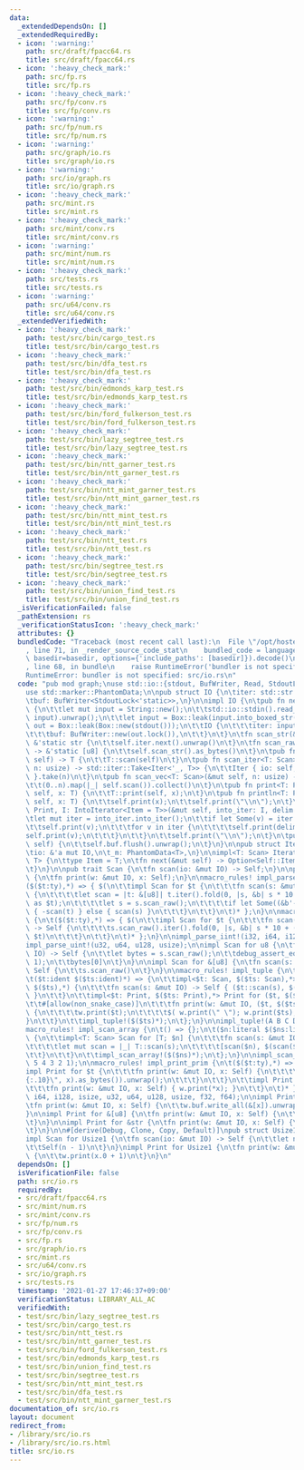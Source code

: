```yaml
---
data:
  _extendedDependsOn: []
  _extendedRequiredBy:
  - icon: ':warning:'
    path: src/draft/fpacc64.rs
    title: src/draft/fpacc64.rs
  - icon: ':heavy_check_mark:'
    path: src/fp.rs
    title: src/fp.rs
  - icon: ':heavy_check_mark:'
    path: src/fp/conv.rs
    title: src/fp/conv.rs
  - icon: ':warning:'
    path: src/fp/num.rs
    title: src/fp/num.rs
  - icon: ':warning:'
    path: src/graph/io.rs
    title: src/graph/io.rs
  - icon: ':warning:'
    path: src/io/graph.rs
    title: src/io/graph.rs
  - icon: ':heavy_check_mark:'
    path: src/mint.rs
    title: src/mint.rs
  - icon: ':heavy_check_mark:'
    path: src/mint/conv.rs
    title: src/mint/conv.rs
  - icon: ':warning:'
    path: src/mint/num.rs
    title: src/mint/num.rs
  - icon: ':heavy_check_mark:'
    path: src/tests.rs
    title: src/tests.rs
  - icon: ':warning:'
    path: src/u64/conv.rs
    title: src/u64/conv.rs
  _extendedVerifiedWith:
  - icon: ':heavy_check_mark:'
    path: test/src/bin/cargo_test.rs
    title: test/src/bin/cargo_test.rs
  - icon: ':heavy_check_mark:'
    path: test/src/bin/dfa_test.rs
    title: test/src/bin/dfa_test.rs
  - icon: ':heavy_check_mark:'
    path: test/src/bin/edmonds_karp_test.rs
    title: test/src/bin/edmonds_karp_test.rs
  - icon: ':heavy_check_mark:'
    path: test/src/bin/ford_fulkerson_test.rs
    title: test/src/bin/ford_fulkerson_test.rs
  - icon: ':heavy_check_mark:'
    path: test/src/bin/lazy_segtree_test.rs
    title: test/src/bin/lazy_segtree_test.rs
  - icon: ':heavy_check_mark:'
    path: test/src/bin/ntt_garner_test.rs
    title: test/src/bin/ntt_garner_test.rs
  - icon: ':heavy_check_mark:'
    path: test/src/bin/ntt_mint_garner_test.rs
    title: test/src/bin/ntt_mint_garner_test.rs
  - icon: ':heavy_check_mark:'
    path: test/src/bin/ntt_mint_test.rs
    title: test/src/bin/ntt_mint_test.rs
  - icon: ':heavy_check_mark:'
    path: test/src/bin/ntt_test.rs
    title: test/src/bin/ntt_test.rs
  - icon: ':heavy_check_mark:'
    path: test/src/bin/segtree_test.rs
    title: test/src/bin/segtree_test.rs
  - icon: ':heavy_check_mark:'
    path: test/src/bin/union_find_test.rs
    title: test/src/bin/union_find_test.rs
  _isVerificationFailed: false
  _pathExtension: rs
  _verificationStatusIcon: ':heavy_check_mark:'
  attributes: {}
  bundledCode: "Traceback (most recent call last):\n  File \"/opt/hostedtoolcache/Python/3.9.1/x64/lib/python3.9/site-packages/onlinejudge_verify/documentation/build.py\"\
    , line 71, in _render_source_code_stat\n    bundled_code = language.bundle(stat.path,\
    \ basedir=basedir, options={'include_paths': [basedir]}).decode()\n  File \"/opt/hostedtoolcache/Python/3.9.1/x64/lib/python3.9/site-packages/onlinejudge_verify/languages/user_defined.py\"\
    , line 68, in bundle\n    raise RuntimeError('bundler is not specified: {}'.format(path.as_posix()))\n\
    RuntimeError: bundler is not specified: src/io.rs\n"
  code: "pub mod graph;\nuse std::io::{stdout, BufWriter, Read, StdoutLock, Write};\n\
    use std::marker::PhantomData;\n\npub struct IO {\n\titer: std::str::SplitAsciiWhitespace<'static>,\n\
    \tbuf: BufWriter<StdoutLock<'static>>,\n}\n\nimpl IO {\n\tpub fn new() -> Self\
    \ {\n\t\tlet mut input = String::new();\n\t\tstd::io::stdin().read_to_string(&mut\
    \ input).unwrap();\n\t\tlet input = Box::leak(input.into_boxed_str());\n\t\tlet\
    \ out = Box::leak(Box::new(stdout()));\n\t\tIO {\n\t\t\titer: input.split_ascii_whitespace(),\n\
    \t\t\tbuf: BufWriter::new(out.lock()),\n\t\t}\n\t}\n\tfn scan_str(&mut self) ->\
    \ &'static str {\n\t\tself.iter.next().unwrap()\n\t}\n\tfn scan_raw(&mut self)\
    \ -> &'static [u8] {\n\t\tself.scan_str().as_bytes()\n\t}\n\tpub fn scan<T: Scan>(&mut\
    \ self) -> T {\n\t\tT::scan(self)\n\t}\n\tpub fn scan_iter<T: Scan>(&mut self,\
    \ n: usize) -> std::iter::Take<Iter<'_, T>> {\n\t\tIter { io: self, _m: PhantomData\
    \ }.take(n)\n\t}\n\tpub fn scan_vec<T: Scan>(&mut self, n: usize) -> Vec<T> {\n\
    \t\t(0..n).map(|_| self.scan()).collect()\n\t}\n\tpub fn print<T: Print>(&mut\
    \ self, x: T) {\n\t\tT::print(self, x);\n\t}\n\tpub fn println<T: Print>(&mut\
    \ self, x: T) {\n\t\tself.print(x);\n\t\tself.print(\"\\n\");\n\t}\n\tpub fn iterln<T:\
    \ Print, I: IntoIterator<Item = T>>(&mut self, into_iter: I, delim: &str) {\n\t\
    \tlet mut iter = into_iter.into_iter();\n\t\tif let Some(v) = iter.next() {\n\t\
    \t\tself.print(v);\n\t\t\tfor v in iter {\n\t\t\t\tself.print(delim);\n\t\t\t\t\
    self.print(v);\n\t\t\t}\n\t\t}\n\t\tself.print(\"\\n\");\n\t}\n\tpub fn flush(&mut\
    \ self) {\n\t\tself.buf.flush().unwrap();\n\t}\n}\n\npub struct Iter<'a, T> {\n\
    \tio: &'a mut IO,\n\t_m: PhantomData<T>,\n}\n\nimpl<T: Scan> Iterator for Iter<'_,\
    \ T> {\n\ttype Item = T;\n\tfn next(&mut self) -> Option<Self::Item> {\n\t\tSome(self.io.scan())\n\
    \t}\n}\n\npub trait Scan {\n\tfn scan(io: &mut IO) -> Self;\n}\n\npub trait Print\
    \ {\n\tfn print(w: &mut IO, x: Self);\n}\n\nmacro_rules! impl_parse_iint {\n\t\
    ($($t:ty),*) => { $(\n\t\timpl Scan for $t {\n\t\t\tfn scan(s: &mut IO) -> Self\
    \ {\n\t\t\t\tlet scan = |t: &[u8]| t.iter().fold(0, |s, &b| s * 10 + (b & 0x0F)\
    \ as $t);\n\t\t\t\tlet s = s.scan_raw();\n\t\t\t\tif let Some((&b'-', t)) = s.split_first()\
    \ { -scan(t) } else { scan(s) }\n\t\t\t}\n\t\t}\n\t)* };\n}\n\nmacro_rules! impl_parse_uint\
    \ {\n\t($($t:ty),*) => { $(\n\t\timpl Scan for $t {\n\t\t\tfn scan(s: &mut IO)\
    \ -> Self {\n\t\t\t\ts.scan_raw().iter().fold(0, |s, &b| s * 10 + (b & 0x0F) as\
    \ $t)\n\t\t\t}\n\t\t}\n\t)* };\n}\n\nimpl_parse_iint!(i32, i64, i128, isize);\n\
    impl_parse_uint!(u32, u64, u128, usize);\n\nimpl Scan for u8 {\n\tfn scan(s: &mut\
    \ IO) -> Self {\n\t\tlet bytes = s.scan_raw();\n\t\tdebug_assert_eq!(bytes.len(),\
    \ 1);\n\t\tbytes[0]\n\t}\n}\n\nimpl Scan for &[u8] {\n\tfn scan(s: &mut IO) ->\
    \ Self {\n\t\ts.scan_raw()\n\t}\n}\n\nmacro_rules! impl_tuple {\n\t() => {};\n\
    \t($t:ident $($ts:ident)*) => {\n\t\timpl<$t: Scan, $($ts: Scan),*> Scan for ($t,\
    \ $($ts),*) {\n\t\t\tfn scan(s: &mut IO) -> Self { ($t::scan(s), $($ts::scan(s)),*)\
    \ }\n\t\t}\n\t\timpl<$t: Print, $($ts: Print),*> Print for ($t, $($ts),*) {\n\t\
    \t\t#[allow(non_snake_case)]\n\t\t\tfn print(w: &mut IO, ($t, $($ts),*): Self)\
    \ {\n\t\t\t\tw.print($t);\n\t\t\t\t$( w.print(\" \"); w.print($ts); )*\n\t\t\t\
    }\n\t\t}\n\t\timpl_tuple!($($ts)*);\n\t};\n}\n\nimpl_tuple!(A B C D E F G);\n\n\
    macro_rules! impl_scan_array {\n\t() => {};\n\t($n:literal $($ns:literal)*) =>\
    \ {\n\t\timpl<T: Scan> Scan for [T; $n] {\n\t\t\tfn scan(s: &mut IO) -> Self {\n\
    \t\t\t\tlet mut scan = |_| T::scan(s);\n\t\t\t\t[scan($n), $(scan($ns)),*]\n\t\
    \t\t}\n\t\t}\n\t\timpl_scan_array!($($ns)*);\n\t};\n}\n\nimpl_scan_array!(7 6\
    \ 5 4 3 2 1);\n\nmacro_rules! impl_print_prim {\n\t($($t:ty),*) => { $(\n\t\t\
    impl Print for $t {\n\t\t\tfn print(w: &mut IO, x: Self) {\n\t\t\t\tw.buf.write_all(format!(\"\
    {:.10}\", x).as_bytes()).unwrap();\n\t\t\t}\n\t\t}\n\t\timpl Print for &$t {\n\
    \t\t\tfn print(w: &mut IO, x: Self) { w.print(*x); }\n\t\t}\n\t)* };\n}\n\nimpl_print_prim!(i32,\
    \ i64, i128, isize, u32, u64, u128, usize, f32, f64);\n\nimpl Print for u8 {\n\
    \tfn print(w: &mut IO, x: Self) {\n\t\tw.buf.write_all(&[x]).unwrap();\n\t}\n\
    }\n\nimpl Print for &[u8] {\n\tfn print(w: &mut IO, x: Self) {\n\t\tw.buf.write_all(x).unwrap();\n\
    \t}\n}\n\nimpl Print for &str {\n\tfn print(w: &mut IO, x: Self) {\n\t\tw.print(x.as_bytes());\n\
    \t}\n}\n\n#[derive(Debug, Clone, Copy, Default)]\npub struct Usize1(pub usize);\n\
    impl Scan for Usize1 {\n\tfn scan(io: &mut IO) -> Self {\n\t\tlet n: usize = io.scan();\n\
    \t\tSelf(n - 1)\n\t}\n}\nimpl Print for Usize1 {\n\tfn print(w: &mut IO, x: Self)\
    \ {\n\t\tw.print(x.0 + 1)\n\t}\n}\n"
  dependsOn: []
  isVerificationFile: false
  path: src/io.rs
  requiredBy:
  - src/draft/fpacc64.rs
  - src/mint/num.rs
  - src/mint/conv.rs
  - src/fp/num.rs
  - src/fp/conv.rs
  - src/fp.rs
  - src/graph/io.rs
  - src/mint.rs
  - src/u64/conv.rs
  - src/io/graph.rs
  - src/tests.rs
  timestamp: '2021-01-27 17:46:37+09:00'
  verificationStatus: LIBRARY_ALL_AC
  verifiedWith:
  - test/src/bin/lazy_segtree_test.rs
  - test/src/bin/cargo_test.rs
  - test/src/bin/ntt_test.rs
  - test/src/bin/ntt_garner_test.rs
  - test/src/bin/ford_fulkerson_test.rs
  - test/src/bin/edmonds_karp_test.rs
  - test/src/bin/union_find_test.rs
  - test/src/bin/segtree_test.rs
  - test/src/bin/ntt_mint_test.rs
  - test/src/bin/dfa_test.rs
  - test/src/bin/ntt_mint_garner_test.rs
documentation_of: src/io.rs
layout: document
redirect_from:
- /library/src/io.rs
- /library/src/io.rs.html
title: src/io.rs
---
```

